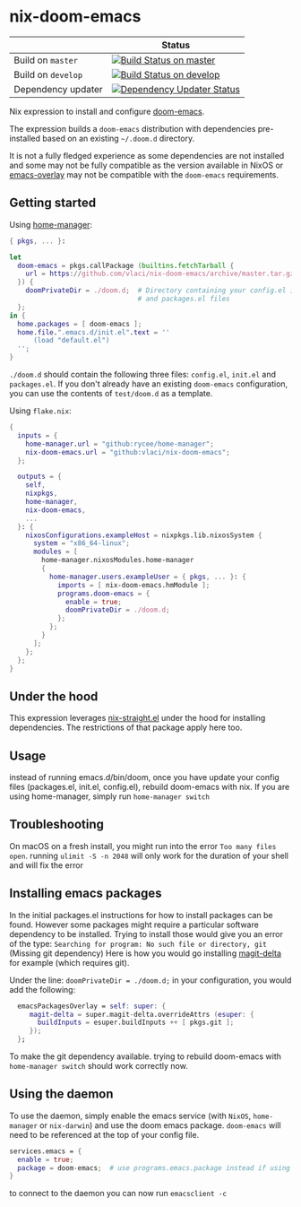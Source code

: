 # nix-doom-emacs

|     | Status |
| --- | --- |
| Build on `master` | [![Build Status on master](https://github.com/vlaci/nix-doom-emacs/workflows/Check%20Build/badge.svg?branch=master&event=push)](https://github.com/vlaci/nix-doom-emacs/actions?query=workflow%3ACheck%20Build+branch%3Amaster+event%3Apush) |
| Build on `develop` | [![Build Status on develop](https://github.com/vlaci/nix-doom-emacs/workflows/Check%20Build/badge.svg?branch=develop&event=push)](https://github.com/vlaci/nix-doom-emacs/actions?query=workflow%3ACheck%20Build+branch%3Adevelop+event%3Apush) |
| Dependency updater | [![Dependency Updater Status](https://github.com/vlaci/nix-doom-emacs/workflows/Update%20Dependencies/badge.svg?branch=master)](https://github.com/vlaci/nix-doom-emacs/actions?query=workflow%3AUpdate%20Dependencies+branch%3Amaster+event%3Apush) |

Nix expression to install and configure
[doom-emacs](https://github.com/hlissner/doom-emacs).

The expression builds a `doom-emacs` distribution with dependencies
pre-installed based on an existing `~/.doom.d` directory.

It is not a fully fledged experience as some dependencies are not installed and
some may not be fully compatible as the version available in NixOS or
[emacs-overlay](https://github.com/nix-community/emacs-overlay) may not be
compatible with the `doom-emacs` requirements.

## Getting started

Using [home-manager](https://github.com/rycee/home-manager):

``` nix
{ pkgs, ... }:

let
  doom-emacs = pkgs.callPackage (builtins.fetchTarball {
    url = https://github.com/vlaci/nix-doom-emacs/archive/master.tar.gz;
  }) {
    doomPrivateDir = ./doom.d;  # Directory containing your config.el init.el
                                # and packages.el files
  };
in {
  home.packages = [ doom-emacs ];
  home.file.".emacs.d/init.el".text = ''
      (load "default.el")
  '';
}
```

`./doom.d` should contain the following three files: `config.el`, `init.el` and
`packages.el`. If you don't already have an existing `doom-emacs` configuration,
you can use the contents of `test/doom.d` as a template.

Using `flake.nix`:

``` nix
{
  inputs = {
    home-manager.url = "github:rycee/home-manager";
    nix-doom-emacs.url = "github:vlaci/nix-doom-emacs";
  };

  outputs = {
    self,
    nixpkgs,
    home-manager,
    nix-doom-emacs,
    ...
  }: {
    nixosConfigurations.exampleHost = nixpkgs.lib.nixosSystem {
      system = "x86_64-linux";
      modules = [
        home-manager.nixosModules.home-manager
        {
          home-manager.users.exampleUser = { pkgs, ... }: {
            imports = [ nix-doom-emacs.hmModule ];
            programs.doom-emacs = {
              enable = true;
              doomPrivateDir = ./doom.d;
            };
          };
        }
      ];
    };
  };
}
```

## Under the hood

This expression leverages
[nix-straight.el](https://github.com/vlaci/nix-straight.el) under the hood for
installing dependencies. The restrictions of that package apply here too.

## Usage

instead of running emacs.d/bin/doom, once you have update your config files (packages.el, init.el, config.el), rebuild doom-emacs with nix. If you are using home-manager, simply run `home-manager switch`

## Troubleshooting

On macOS on a fresh install, you might run into the error `Too many files open`. running `ulimit -S -n 2048` will only work for the duration of your shell and will fix the error

## Installing emacs packages

In the initial packages.el instructions for how to install packages can be
found. However some packages might require a particular software dependency to
be installed. Trying to install those would give you an error of the type:
`Searching for program: No such file or directory, git` (Missing git dependency)
Here is how you would go installing
[magit-delta](https://github.com/dandavison/magit-delta) for example (which
requires git).

Under the line:
`doomPrivateDir = ./doom.d;`
in your configuration, you would add the following:

```Nix
  emacsPackagesOverlay = self: super: {
     magit-delta = super.magit-delta.overrideAttrs (esuper: {
       buildInputs = esuper.buildInputs ++ [ pkgs.git ];
     });
  };
```

To make the git dependency available. trying to rebuild doom-emacs with
`home-manager switch` should work correctly now.

## Using the daemon

To use the daemon, simply enable the emacs service (with `NixOS`, `home-manager`
or `nix-darwin`) and use the doom emacs package. `doom-emacs` will need to be
referenced at the top of your config file.

```nix
services.emacs = {
  enable = true;
  package = doom-emacs;  # use programs.emacs.package instead if using home-manager
}
```

to connect to the daemon you can now run `emacsclient -c`
